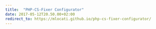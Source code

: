 ```yaml
---
title:  "PHP-CS-Fixer Configurator"
date: 2017-05-12T20.50.00+02:00
redirect_to: https://mlocati.github.io/php-cs-fixer-configurator/
---
```


<script>
window.location="{{ page.redirect_to }}";
</script>